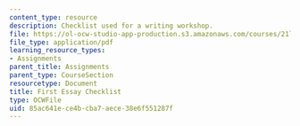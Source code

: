 ```yaml
---
content_type: resource
description: Checklist used for a writing workshop.
file: https://ol-ocw-studio-app-production.s3.amazonaws.com/courses/21l-003-introduction-to-fiction-fall-2003/85ac641ece4bcba7aece38e6f551287f_first_essay_workshop.pdf
file_type: application/pdf
learning_resource_types:
- Assignments
parent_title: Assignments
parent_type: CourseSection
resourcetype: Document
title: First Essay Checklist
type: OCWFile
uid: 85ac641e-ce4b-cba7-aece-38e6f551287f
---
```

